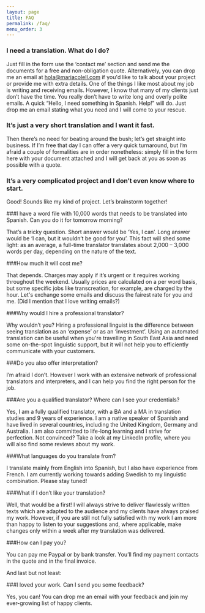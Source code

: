 ```yaml
---
layout: page
title: FAQ
permalink: /faq/
menu_order: 3
---
```



### I need a translation. What do I do?

Just fill in the form use the ‘contact me’ section and send me the documents for a free and non-obligation quote. 
Alternatively, you can drop me an email at hola@mariacolell.com if you'd like to talk about your project or provide me with extra details. One of the things I like most about my job is writing and receiving emails. However, I know that many of my clients just don’t have the time. You really don’t have to write long and overly polite emails. A quick “Hello, I need something in Spanish. Help!” will do. Just drop me an email stating what you need and I will come to your rescue.

### It’s just a very short translation and I want it fast.

Then there’s no need for beating around the bush; let’s get straight into business. If I’m free that day I can offer a very quick turnaround, but I’m afraid a couple of formalities are in order nonetheless: simply fill in the form here with your document attached and I will get back at you as soon as possible with a quote.

### It’s a very complicated project and I don’t even know where to start.

Good! Sounds like my kind of project. Let’s brainstorm together!

###I have a word file with 10,000 words that needs to be translated into Spanish. Can you do it for tomorrow morning?

That’s a tricky question. Short answer would be ‘Yes, I can’. Long answer would be ‘I can, but it wouldn’t be good for you’. This fact will shed some light: as an average, a full-time translator translates about 2,000 – 3,000 words per day, depending on the nature of the text.

###How much it will cost me?

That depends. Charges may apply if it’s urgent or it requires working throughout the weekend. Usually prices are calculated on a per word basis, but some specific jobs like transcreation, for example, are charged by the hour. Let's exchange some emails and discuss the fairest rate for you and me. (Did I mention that I love writing emails?)

###Why would I hire a professional translator?

Why wouldn’t you? Hiring a professional linguist is the difference between seeing translation as an ‘expense’ or as an ‘investment’. Using an automated translation can be useful when you're travelling in South East Asia and need some on-the-spot linguistic support, but it will not help you to efficiently communicate with your customers.

###Do you also offer interpretation?

I’m afraid I don’t. However I work with an extensive network of professional translators and interpreters, and I can help you find the right person for the job.

###Are you a qualified translator? Where can I see your credentials?

Yes, I am a fully qualified translator, with a BA and a MA in translation studies and 9 years of experience. I am a native speaker of Spanish and have lived in several countries, including the United Kingdom, Germany and Australia. I am also committed to life-long learning and I strive for perfection. Not convinced? Take a look at my LinkedIn profile, where you will also find some reviews about my work.

###What languages do you translate from?

I translate mainly from English into Spanish, but I also have experience from French. I am currently working towards adding Swedish to my linguistic combination. Please stay tuned!

###What if I don’t like your translation?

Well, that would be a first! I will always strive to deliver flawlessly written texts which are adapted to the audience and my clients have always praised my work. However, if you are still not fully satisfied with my work I am more than happy to listen to your suggestions and, where applicable, make changes only within a week after my translation was delivered.

###How can I pay you?

You can pay me Paypal or by bank transfer. You’ll find my payment contacts in the quote and in the final invoice.

And last but not least:

###I loved your work. Can I send you some feedback?

Yes, you can! You can drop me an email with your feedback and join my ever-growing list of happy clients. 
